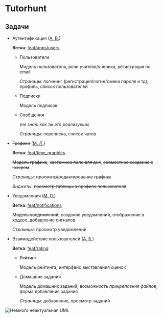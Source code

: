 # Tutorhunt

## Задачи

* Аутентификация ([А. В.](https://github.com/AlexandrVino/))

  **Ветка**: [feat/apps/users](https://github.com/AlexandrVino/tutorhunt/tree/feat/apps/users)

  * Пользователи
    
    Модель пользователя, роли учителя/ученика, регистрация по email.
    
    *Страницы*: логининг (регистрация/логин/смена пароля и тд), профиль, список пользователей
  
  * Подписки

    Модель подписок

  * Сообщения

    *(не знаю как ты это реализуешь)*
    
    *Страницы*: переписка, список чатов

* ~~Графики~~ ([М. Л.](https://github.com/Leamich))
  
  **Ветка**: [feat/time_graphics](https://github.com/AlexandrVino/tutorhunt/tree/feat/time_graphics)
  
  ~~Модель графика~~, ~~кастомное поле для дня~~, ~~совместное создание с юзером~~
  
  *Страницы*: ~~просмотр/редактирование графика~~
  
  *Виджеты*: ~~просмотр таблицы в профиле пользователя~~

* Уведомления ([М. Л.](https://github.com/Leamich))
  
  **Ветка**: [feat/notifications](https://github.com/AlexandrVino/tutorhunt/tree/feat/notifications)
  
  ~~Модель уведомлений~~, создание уведомлений, отображение в хэдере, добавление сигналов
  
  *Страницы*: просмотр уведомлений

* Взаимодействие пользователей ([А. Б.](https://github.com/1Alekron1))
  
  **Ветка**: [feat/rating](https://github.com/AlexandrVino/tutorhunt/tree/feat/rating)

  * ~~Рейтинг~~
  
    Модель рейтинга, интерфейс выставления оценок
    
  * Домашние задания
    
    Модель домашних заданий, *возможность прикрепления файлов*, форма добавления задания
    
    *Страницы*: добавление, просмотр заданий
  
![Немного неактуальная UML](https://user-images.githubusercontent.com/74912440/167897808-b8a4de25-5dac-49d8-ac5b-6f031d279f7e.png)
